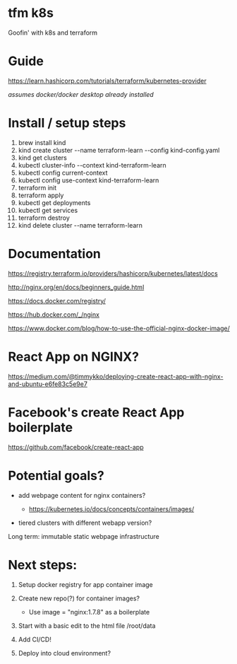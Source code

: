 # tfm k8s
Goofin' with k8s and terraform

# Guide
https://learn.hashicorp.com/tutorials/terraform/kubernetes-provider

*assumes docker/docker desktop already installed*
#  Install / setup steps
1. brew install kind
2. kind create cluster --name terraform-learn --config kind-config.yaml
3. kind get clusters
4. kubectl cluster-info --context kind-terraform-learn
5. kubectl config current-context
6. kubectl config use-context kind-terraform-learn
7. terraform init
8. terraform apply
9. kubectl get deployments
10. kubectl get services
11. terraform destroy
12. kind delete cluster --name terraform-learn

# Documentation
https://registry.terraform.io/providers/hashicorp/kubernetes/latest/docs

http://nginx.org/en/docs/beginners_guide.html

https://docs.docker.com/registry/

https://hub.docker.com/_/nginx

https://www.docker.com/blog/how-to-use-the-official-nginx-docker-image/

# React App on NGINX?

https://medium.com/@timmykko/deploying-create-react-app-with-nginx-and-ubuntu-e6fe83c5e9e7

# Facebook's create React App boilerplate

https://github.com/facebook/create-react-app

# Potential goals?

- add webpage content for nginx containers?

  -  https://kubernetes.io/docs/concepts/containers/images/
- tiered clusters with different webapp version?

Long term: immutable static webpage infrastructure

# Next steps:

1. Setup docker registry for app container image
2. Create new repo(?) for container images?

    - Use image = "nginx:1.7.8" as a boilerplate 
3. Start with a basic edit to the html file /root/data
4. Add CI/CD!
5. Deploy into cloud environment?
